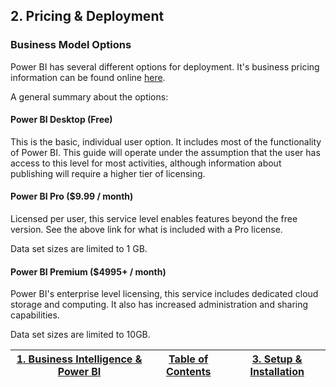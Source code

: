 ## 2. Pricing & Deployment

### Business Model Options
Power BI has several different options for deployment. It's business pricing information can be found online [here](https://powerbi.microsoft.com/en-us/pricing/).

A general summary about the options:

#### Power BI Desktop (Free)
This is the basic, individual user option. It includes most of the functionality of Power BI. This guide will operate under the assumption that the user has access to this level for most activities, although information about publishing will require a higher tier of licensing.

#### Power BI Pro ($9.99 / month)
Licensed per user, this service level enables features beyond the free version. See the above link for what is included with a Pro license.

Data set sizes are limited to 1 GB.

#### Power BI Premium ($4995+ / month)
Power BI's enterprise level licensing, this service includes dedicated cloud storage and computing. It also has increased administration and sharing capabilities.

Data set sizes are limited to 10GB.


|[1. Business Intelligence & Power BI](https://github.com/ErikKBethke/powerbilearn/blob/master/docs/Business%20Intelligence%20%26%20Power%20BI.md#1-business-intelligence--power-bi)|[Table of Contents](https://github.com/ErikKBethke/powerbilearn#table-of-contents)|[3. Setup & Installation]()|
|:---:|:---:|:---:|
